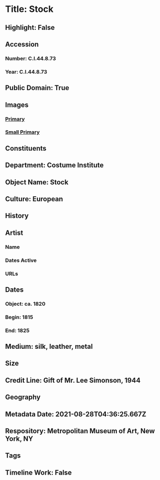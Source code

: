 # Title: Stock
## Highlight: False
## Accession
### Number: C.I.44.8.73
### Year: C.I.44.8.73
## Public Domain: True
## Images
### [Primary](https://images.metmuseum.org/CRDImages/ci/original/CI44.8.73.jpg)
### [Small Primary](https://images.metmuseum.org/CRDImages/ci/web-large/CI44.8.73.jpg)
## Constituents
## Department: Costume Institute
## Object Name: Stock
## Culture: European
## History
## Artist
### Name
### Dates Active
### URLs
## Dates
### Object: ca. 1820
### Begin: 1815
### End: 1825
## Medium: silk, leather, metal
## Size
## Credit Line: Gift of Mr. Lee Simonson, 1944
## Geography
## Metadata Date: 2021-08-28T04:36:25.667Z
## Respository: Metropolitan Museum of Art, New York, NY
## Tags
## Timeline Work: False